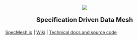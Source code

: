 <p align="center"><a href="https://specmesh.io/" target="_blank" rel="noopener noreferrer">
<img src="https://user-images.githubusercontent.com/71075996/190342554-e0d8cd5d-7025-41fe-910e-665e91438c6b.png"/></a></p>
<p align="center" style="font-size:20px"> 
    <b>Specification Driven Data Mesh</b>
</p>



[SpecMesh.io](https://specmesh.io/) | [Wiki](https://github.com/specmesh/docs/wiki) |  [Technical docs and source code](https://github.com/specmesh/specmesh-build)
